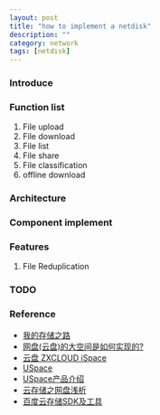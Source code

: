 ```yaml
---
layout: post
title: "how to implement a netdisk"
description: ""
category: network 
tags: [netdisk]
---
```


### Introduce

### Function list
1. File upload
1. File download
1. File list
1. File share
1. File classification
1. offline download

### Architecture

### Component implement

### Features
1. File Reduplication

### TODO

### Reference
* [我的存储之路](http://open.qiniudn.com/my-road-of-cloud-storage.pdf)
* [网盘(云盘)的大空间是如何实现的?](http://www.zhihu.com/question/21591490)
* [云盘 ZXCLOUD iSpace](http://www.zte.com.cn/cn/products/cocloud/application/201208/t20120810_341895.html)
* [USpace](http://u.wems.net/index.html)
* [USpace产品介绍](http://wenku.baidu.com/link?url=TN-CFldzfea0lwlY-j6cnpgfzuJlA31AV2td16qFni_0BvIea-_izUSroc5sd-4xxRv2HriEQbcYsa8xb8XiHDxzlr4kMZPwkdaYe_vt63m)
* [云存储之网盘浅析](http://501565246-qq-com.iteye.com/blog/1738716)
* [百度云存储SDK及工具](http://developer.baidu.com/wiki/index.php?title=docs/cplat/bcs/sdk)

